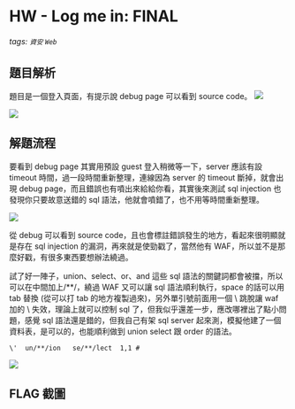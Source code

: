 # HW - Log me in: FINAL
###### tags: `資安` `Web`

## 題目解析
題目是一個登入頁面，有提示說 debug page 可以看到 source code。
![](https://i.imgur.com/19k4ytO.png)

![](https://i.imgur.com/j2ZDCKs.png)

## 解題流程
要看到 debug page 其實用預設 guest 登入稍微等一下，server 應該有設 timeout 時間，過一段時間重新整理，連線因為 server 的 timeout 斷掉，就會出現 debug page，而且錯誤也有噴出來給給你看，其實後來測試 sql injection 也發現你只要故意送錯的 sql 語法，他就會噴錯了，也不用等時間重新整理。

![](https://i.imgur.com/EZPHftL.png)

從 debug 可以看到 source code，且也會標註錯誤發生的地方，看起來很明顯就是存在 sql injection 的漏洞，再來就是使勁戳了，當然他有 WAF，所以並不是那麼好戳，有很多東西要想辦法繞過。

試了好一陣子，union、select、or、and 這些 sql 語法的關鍵詞都會被擋，所以可以在中間加上\/\**\/，繞過 WAF 又可以讓 sql 語法順利執行，space 的話可以用 tab 替換 (從可以打 tab 的地方複製過來)，另外單引號前面用一個 \ 跳脫讓 waf 加的 \ 失效，理論上就可以控制 sql 了，但我似乎還差一步，應改哪裡出了點小問題，感覺 sql 語法還是錯的，但我自己有架 sql server 起來測，模擬他建了一個資料表，是可以的，也能順利做到 union select 跟 order 的語法。
```
\'	un/**/ion	se/**/lect	1,1	#
```
![](https://i.imgur.com/sGsRaYP.png)

## FLAG 截圖